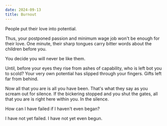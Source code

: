 ```yaml
---
date: 2024-09-13
title: Burnout
---
```


People put their love into potential.

Thus, your postponed passion and minimum wage job
won't be enough for their love.
One minute, their sharp tongues carry bitter words
about the children before you.

You decide you will never be like them.

Until, before your eyes they rise from ashes of capability,
who is left bot you to scold?
Your very own potential has slipped through your fingers.
Gifts left far from behind.

Now all that you are is all you have been.
That's what they say as you scream out for silence.
If the bickering stopped and you shut the gates,
all that you are is right here within you.
In the silence.

How can I have failed if I haven't even began?

I have not yet failed.
I have not yet even begun.
